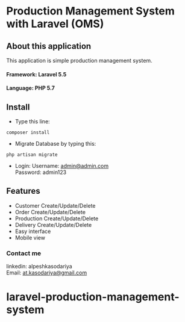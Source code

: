 # Production Management System with Laravel (OMS)

## About this application

This application is simple production management system. 
#### Framework: Laravel 5.5
#### Language: PHP 5.7

 

## Install
- Type this line:
```
composer install
``` 

- Migrate Database by typing this:
```
php artisan migrate
```

- Login:
	Username: admin@admin.com <br>
	Password: admin123



## Features
- Customer Create/Update/Delete
- Order Create/Update/Delete
- Production Create/Update/Delete
- Delivery Create/Update/Delete
- Easy interface
- Mobile view
 
### Contact me 
linkedin: alpeshkasodariya <br>
Email: at.kasodariya@gmail.com

# laravel-production-management-system
